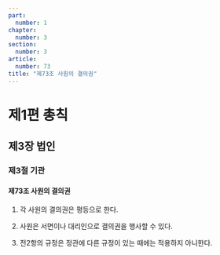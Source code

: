 ```yaml
---
part:
  number: 1
chapter:
  number: 3
section:
  number: 3
article:
  number: 73
title: "제73조 사원의 결의권"
---
```


# 제1편 총칙

## 제3장 법인

### 제3절 기관

#### 제73조 사원의 결의권

1. 각 사원의 결의권은 평등으로 한다.

2. 사원은 서면이나 대리인으로 결의권을 행사할 수 있다.

3. 전2항의 규정은 정관에 다른 규정이 있는 때에는 적용하지 아니한다.
